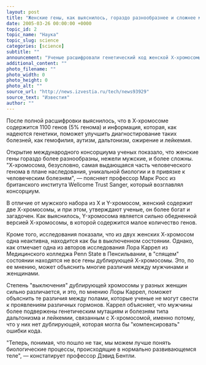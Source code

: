 ```yaml
---
layout: post
title: "Женские гены, как выяснилось, гораздо разнообразнее и сложнее мужских"
date: 2005-03-26 00:00:00 +0000
topic_id: 2
topic_name: "Наука"
topic_slug: science
categories: [science]
subtitle: ""
announcement: "Ученые расшифровали генетический код женской Х-хромосомы, которая так или иначе влияет на проявление более 300 различных болезней. Впрочем, не только возможность лучше диагностировать генетически обусловленные заболевания привлекает специалистов. В геноме они надеются найти объяснения того, почему женщины настолько отличаются от мужчин, передает AFP."
additional_content: ""
photo_filename: ""
photo_width: 0
photo_height: 0
photo_alt: ""
source_url: "http://news.izvestia.ru/tech/news93929"
source_text: "Известия"
author: ""
---
```

После полной расшифровки выяснилось, что в Х-хромосоме содержится 1100 генов (5% генома) и информация, которая, как надеются генетики, поможет улучшить диагностирование таких болезней, как гемофилия, аутизм, дальтонизм, ожирение и лейкемия.

Открытие международного консорциума ученых показало, что женские гены гораздо более разнообразны, нежели мужские, и более сложны. "Х-хромосома, безусловно, самая выдающаяся часть человеческого генома в плане наследования, уникальной биологии и в привязке к человеческим болезням", &mdash; поясняет профессор Марк Росс из британского института Wellcome Trust Sanger, который возглавлял консорциум.

В отличие от мужского набора из Х и Y-хромосом, женский содержит две Х-хромосомы, и при этом, утверждают ученые, он более богат и загадочен. Как выяснилось, Y-хромосома является сильно обедненной версией Х-хромосомы, в которой содержится малое количество генов.

Кроме того, исследования показали, что из двух женских Х-хромосом одна неактивна, находится как бы в выключенном состоянии. Однако, как отмечает одна из авторов исследования Лора Каррел из Медицинского колледжа Penn State в Пенсильвании, в "спящем" состоянии находятся не все гены дублирующей Х-хромосомы. Это, по ее мнению, может объяснить многие различия между мужчинами и женщинами.

Степень "выключения" дублирующей хромосомы у разных женщин сильно различается, и это, по мнению Лоры Каррел, поможет объяснить те различия между полами, которые ученые не могут свести к проявлениям различных гормонов. Каррел объясняет, что мужчины более подвержены генетическим мутациям и болезням типа дальтонизма и лейкемии, связанным с Х-хромосомой, именно потому, что у них нет дублирующей, которая могла бы "компенсировать" ошибки кода.

"Теперь, понимая, что пошло не так, мы можем лучше понять биологические процессы, происходящие в нормально развивающемся теле", &mdash; констатирует профессор Дэвид Бентли.
